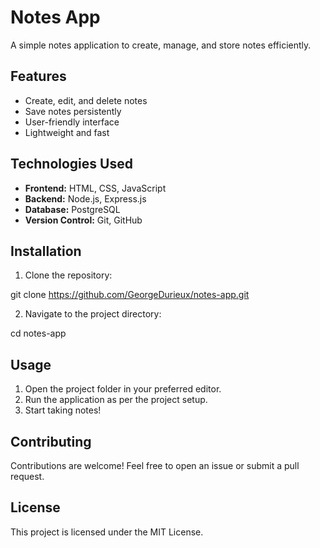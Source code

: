 # Notes App

A simple notes application to create, manage, and store notes efficiently.

## Features

- Create, edit, and delete notes
- Save notes persistently
- User-friendly interface
- Lightweight and fast

## Technologies Used

- **Frontend:** HTML, CSS, JavaScript
- **Backend:** Node.js, Express.js
- **Database:** PostgreSQL
- **Version Control:** Git, GitHub

## Installation

1. Clone the repository:

git clone https://github.com/GeorgeDurieux/notes-app.git

2. Navigate to the project directory:

cd notes-app


## Usage

1. Open the project folder in your preferred editor.
2. Run the application as per the project setup.
3. Start taking notes!

## Contributing

Contributions are welcome! Feel free to open an issue or submit a pull request.

## License

This project is licensed under the MIT License.
